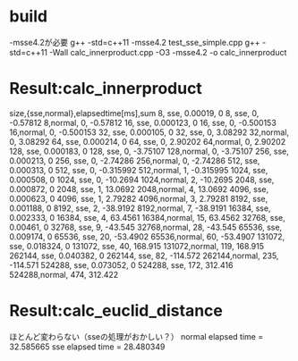 # build
-msse4.2が必要
g++ -std=c++11 -msse4.2 test_sse_simple.cpp
g++ -std=c++11 -Wall calc_innerproduct.cpp -O3 -msse4.2 -o calc_innerproduct

# Result:calc_innerproduct
size,{sse,normal},elapsedtime[ms],sum
           8,   sse,     0.00019,         0
           8,   sse,           0,  -0.57812
           8,normal,           0,  -0.57812
          16,   sse,    0.000123,         0
          16,   sse,           0, -0.500153
          16,normal,           0, -0.500153
          32,   sse,    0.000105,         0
          32,   sse,           0,   3.08292
          32,normal,           0,   3.08292
          64,   sse,    0.000214,         0
          64,   sse,           0,   2.90202
          64,normal,           0,   2.90202
         128,   sse,    0.000183,         0
         128,   sse,           0,  -3.75107
         128,normal,           0,  -3.75107
         256,   sse,    0.000213,         0
         256,   sse,           0,  -2.74286
         256,normal,           0,  -2.74286
         512,   sse,    0.000313,         0
         512,   sse,           0, -0.315992
         512,normal,           1, -0.315995
        1024,   sse,    0.000508,         0
        1024,   sse,           0,  -10.2694
        1024,normal,           2,  -10.2695
        2048,   sse,    0.000872,         0
        2048,   sse,           1,   13.0692
        2048,normal,           4,   13.0692
        4096,   sse,    0.000623,         0
        4096,   sse,           1,   2.79282
        4096,normal,           3,   2.79281
        8192,   sse,    0.001188,         0
        8192,   sse,           2,  -38.9192
        8192,normal,           7,  -38.9191
       16384,   sse,    0.002333,         0
       16384,   sse,           4,   63.4561
       16384,normal,          15,   63.4562
       32768,   sse,     0.00461,         0
       32768,   sse,           9,   -43.545
       32768,normal,          28,   -43.545
       65536,   sse,    0.009174,         0
       65536,   sse,          20,  -53.4902
       65536,normal,          60,  -53.4907
      131072,   sse,    0.018324,         0
      131072,   sse,          40,   168.915
      131072,normal,         119,   168.915
      262144,   sse,    0.040382,         0
      262144,   sse,          82,  -114.572
      262144,normal,         235,  -114.571
      524288,   sse,    0.073052,         0
      524288,   sse,         172,   312.416
      524288,normal,         474,   312.422

# Result:calc_euclid_distance
ほとんど変わらない（sseの処理がおかしい？）
normal elapsed time = 32.585665
sse    elapsed time = 28.480349